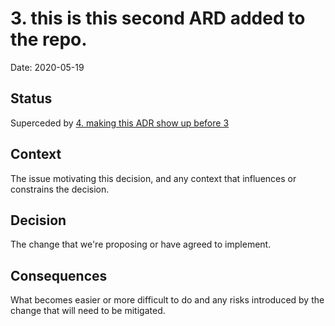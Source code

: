 # 3. this is this second ARD added to the repo.

Date: 2020-05-19

## Status

Superceded by [4. making this ADR show up before 3](0004-making-this-adr-show-up-before-3.md)

## Context

The issue motivating this decision, and any context that influences or constrains the decision.

## Decision

The change that we're proposing or have agreed to implement.

## Consequences

What becomes easier or more difficult to do and any risks introduced by the change that will need to be mitigated.
